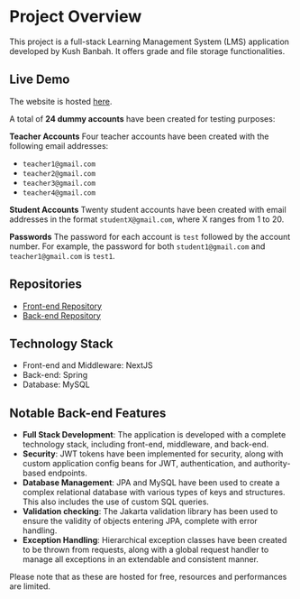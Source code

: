# Project Overview

This project is a full-stack Learning Management System (LMS) application developed by Kush Banbah. It offers grade and file storage functionalities.

## Live Demo

The website is hosted [here](https://lms-front-end-next-js.vercel.app).

A total of **24 dummy accounts** have been created for testing purposes:

**Teacher Accounts**
Four teacher accounts have been created with the following email addresses: 
- `teacher1@gmail.com`
- `teacher2@gmail.com`
- `teacher3@gmail.com`
- `teacher4@gmail.com`

**Student Accounts**
Twenty student accounts have been created with email addresses in the format `studentX@gmail.com`, where X ranges from 1 to 20.

**Passwords**
The password for each account is `test` followed by the account number. For example, the password for both `student1@gmail.com` and `teacher1@gmail.com` is `test1`.
## Repositories

- [Front-end Repository](https://github.com/LOL211/LMS-FrontEnd-NextJS)
- [Back-end Repository](https://github.com/LOL211/LMS-BackEnd-Spring)

## Technology Stack

- Front-end and Middleware: NextJS
- Back-end: Spring
- Database: MySQL

## Notable Back-end Features

- **Full Stack Development**: The application is developed with a complete technology stack, including front-end, middleware, and back-end.
- **Security**: JWT tokens have been implemented for security, along with custom application config beans for JWT, authentication, and authority-based endpoints.
- **Database Management**: JPA and MySQL have been used to create a complex relational database with various types of keys and structures. This also includes the use of custom SQL queries.
- **Validation checking**: The Jakarta validation library has been used to ensure the validity of objects entering JPA, complete with error handling.
- **Exception Handling**: Hierarchical exception classes have been created to be thrown from requests, along with a global request handler to manage all exceptions in an extendable and consistent manner.

Please note that as these are hosted for free, resources and performances are limited.
